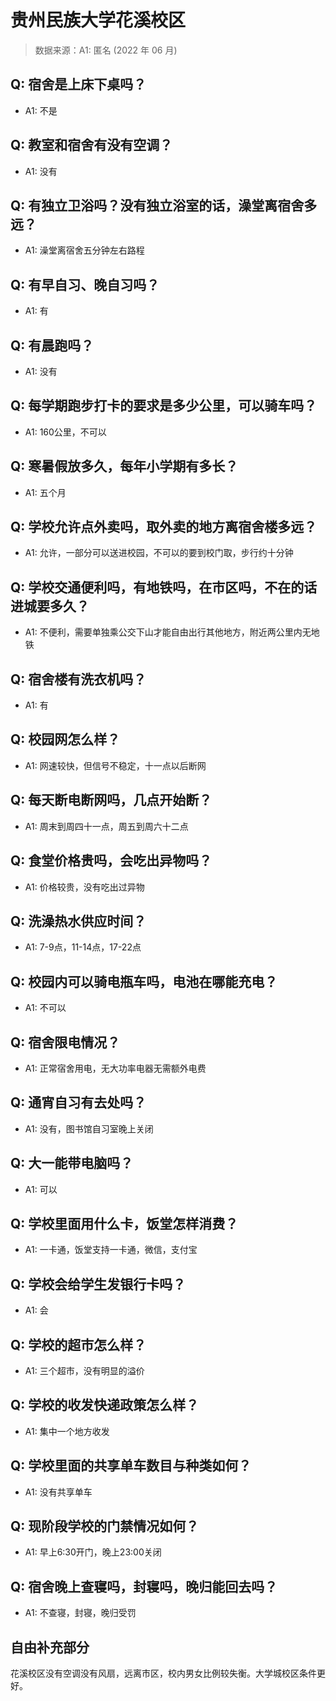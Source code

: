 # 贵州民族大学花溪校区

> 数据来源：A1: 匿名 (2022 年 06 月)

## Q: 宿舍是上床下桌吗？

- A1: 不是

## Q: 教室和宿舍有没有空调？

- A1: 没有

## Q: 有独立卫浴吗？没有独立浴室的话，澡堂离宿舍多远？

- A1: 澡堂离宿舍五分钟左右路程

## Q: 有早自习、晚自习吗？

- A1: 有

## Q: 有晨跑吗？

- A1: 没有

## Q: 每学期跑步打卡的要求是多少公里，可以骑车吗？

- A1: 160公里，不可以

## Q: 寒暑假放多久，每年小学期有多长？

- A1: 五个月

## Q: 学校允许点外卖吗，取外卖的地方离宿舍楼多远？

- A1: 允许，一部分可以送进校园，不可以的要到校门取，步行约十分钟

## Q: 学校交通便利吗，有地铁吗，在市区吗，不在的话进城要多久？

- A1: 不便利，需要单独乘公交下山才能自由出行其他地方，附近两公里内无地铁

## Q: 宿舍楼有洗衣机吗？

- A1: 有

## Q: 校园网怎么样？

- A1: 网速较快，但信号不稳定，十一点以后断网

## Q: 每天断电断网吗，几点开始断？

- A1: 周末到周四十一点，周五到周六十二点

## Q: 食堂价格贵吗，会吃出异物吗？

- A1: 价格较贵，没有吃出过异物

## Q: 洗澡热水供应时间？

- A1: 7-9点，11-14点，17-22点

## Q: 校园内可以骑电瓶车吗，电池在哪能充电？

- A1: 不可以

## Q: 宿舍限电情况？

- A1: 正常宿舍用电，无大功率电器无需额外电费

## Q: 通宵自习有去处吗？

- A1: 没有，图书馆自习室晚上关闭

## Q: 大一能带电脑吗？

- A1: 可以

## Q: 学校里面用什么卡，饭堂怎样消费？

- A1: 一卡通，饭堂支持一卡通，微信，支付宝

## Q: 学校会给学生发银行卡吗？

- A1: 会

## Q: 学校的超市怎么样？

- A1: 三个超市，没有明显的溢价

## Q: 学校的收发快递政策怎么样？

- A1: 集中一个地方收发

## Q: 学校里面的共享单车数目与种类如何？

- A1: 没有共享单车

## Q: 现阶段学校的门禁情况如何？

- A1: 早上6:30开门，晚上23:00关闭

## Q: 宿舍晚上查寝吗，封寝吗，晚归能回去吗？

- A1: 不查寝，封寝，晚归受罚

## 自由补充部分

花溪校区没有空调没有风扇，远离市区，校内男女比例较失衡。大学城校区条件更好。